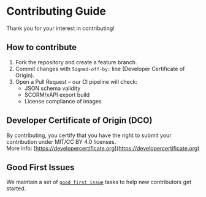 # Contributing Guide

Thank you for your interest in contributing!

## How to contribute
1. Fork the repository and create a feature branch.
2. Commit changes with `Signed-off-by:` line (Developer Certificate of Origin).
3. Open a Pull Request – our CI pipeline will check:
   - JSON schema validity
   - SCORM/xAPI export build
   - License compliance of images

## Developer Certificate of Origin (DCO)
By contributing, you certify that you have the right to submit your contribution under MIT/CC BY 4.0 licenses.  
More info: [https://developercertificate.org](https://developercertificate.org)

## Good First Issues
We maintain a set of [`good first issue`](https://github.com/Talent-Innovation/oer-editor/labels/good%20first%20issue) tasks to help new contributors get started.
